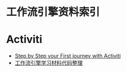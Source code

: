 # 工作流引擎资料索引

# Activiti

- [Step by Step your First journey with Activiti](https://parg.co/Uc9)
- [工作流引擎学习材料代码整理](https://gitee.com/flyPiglet/ActivitiStudy/tree/master)
